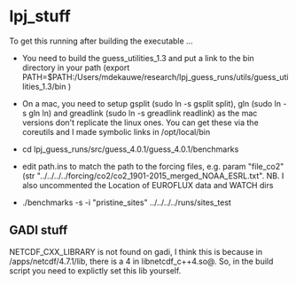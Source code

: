 # lpj_stuff

To get this running after building the executable ...

- You need to build the guess_utilities_1.3 and put a link to the bin directory in your path (export PATH=$PATH:/Users/mdekauwe/research/lpj_guess_runs/utils/guess_utilities_1.3/bin
)

- On a mac, you need to setup gsplit (sudo ln -s gsplit split), gln (sudo ln -s gln ln) and greadlink (sudo ln -s greadlink readlink) as the mac versions don't replicate the linux ones. You can get these via the coreutils and I made symbolic links in /opt/local/bin

- cd lpj_guess_runs/src/guess_4.0.1/guess_4.0.1/benchmarks

- edit path.ins to match the path to the forcing files, e.g. param "file_co2"      (str "../../../../forcing/co2/co2_1901-2015_merged_NOAA_ESRL.txt". NB. I also uncommented the Location of EUROFLUX data and WATCH dirs


- ./benchmarks -s -i "pristine_sites" ../../../../runs/sites_test


## GADI stuff

NETCDF_CXX_LIBRARY  is not found on gadi, I think this is because in /apps/netcdf/4.7.1/lib, there is a 4 in libnetcdf_c++4.so@. So, in the build script you need to explictly set this lib yourself.
